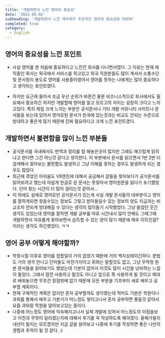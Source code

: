```yaml
---
title: '개발하면서 느낀 영어의 중요성'
date: '2022-05-02'
subheading: '개발하면서 느낀 매우매우 주관적인 영어의 중요성에 대하여'
completed: true
category:
  - English
---
```


## 영어의 중요성을 느낀 포인트
- 사실 영어를 맨 처음에 중요하다고 느낀건 회사를 다니면서였다. 그 이유는 현재 재직중인 회사는 외국에서 서비스를 하고있고 외국 직원분들도 많이 계셔서 소통수단 및 문서정리 용도로 영어를 사용중이였어서 영어를 못하는 나에게는 많이 중요하다고 생각되는 포인트였다.

- 하지만 요근래 들어서 조금 우선 순위가 바뀐건 물론 비즈니스적으로 회사에서도 필요해서 중요하긴 하지만 개발할때 영어를 알고 모르고의 차이는 굉장히 크다고 느끼고있다. 특히 제일 크게 느끼는 부분은 공식문서나 기타 개발 커뮤니티 사이트나 문서들을 보는데 있어서 영어로된 문서가 한국에 있는것과는 비교도 안되는 수준으로 방대하고 좋은게 많기 때문에 진짜 필요하다고 크게 느낀 포인트였다. 

## 개발하면서 불편함을 많이 느낀 부분들
- 공식문서를 국내에서도 번역과 정리를 잘 해놓은곳이 많지만 그래도 매끄럽게 읽히냐고 한다면 그건 아닌것 같다고 생각한다. 이 부분에서 문서를 읽으면서 1번 2번 더 검색해서 찾아보는 불편함도 발생하고 그냥 이해를 못하는 경우도 발생하게 되는 경우도 많았다
- 최근에 겪었던 아쉬움도 V8엔진에 대해서 궁금해서 글들을 찾아보다가 공식문서를 읽어보려고 했는데 아쉽게 한글로 된 문서는 못찾아서 영어원문을 읽다가 포기했었다. 단어 찾는 시간이 더 많이 걸리는것 같아서...
- 이 외에도 실제로 영어로만 공식문서가 있는게 사실 개발 문서들의 대부분이고 영어를 잘하게되면 찾을수있는 정보도 그렇고 받아들일수 있는 정보의 양도 지금과는 비교조차 안되게 방대해질 수 있다는 생각이 많이들기 시작했었다. 그냥 들었던 웃긴 생각도 있었는데 영어를 잘하면 개발 공부를 따로 시간내서 많이 안해도 그때그때 개발하면서 자유롭게 찾아보면서 습득할 수 있는 양이 많기 때문에 매우 이득인걸? 이라는 생각도 하긴했었다. ㅋㅋ

## 영어 공부 어떻게 해야할까?
- 학창시절 이후로 영어를 접할일이 거의 없었기 때문에 거의 백지상태이긴하다. 문법도 거의 생각 안나고 단어들도 마찬가지이고 회화는 말할것도 없고, 그냥 무작정 원본 문서들을 읽어보기도 했었는데 기본이 없어서 이것도 많이 시간을 낭비하는 느낌이 들었다. 그래서 잠깐 사용하고 말것도 아니고 앞으로 쭉 사용하게 될 것이고 제대로 배워놓으면 무조건 장점밖에 없기 때문에 모든 부분을 기초부터 새로 배우고 공부할 계획이다.
- 현재 구체적인 계획은 없지만 혼자 공부할까도 생각했는데 적어도 기본은 학원이나 과외를 통해서 배우고 기본기가 어느정도 쌓이고나서 혼자 공부하면 좋을것 같아서 요즘 과외랑 학원을 알아보고있는 중이다.
- 나중에 어느정도 영어에 익숙해지고나서 실제 개발에 있어서 어느정도의 이점을보고 이전과 무엇이 달라졌는지에 대해서 후기를 꼭 작성하도록 해야겠다. 올해가될지 내년이 될지는 모르겠지만 지금 글을 읽어보고 나중에 후기를 작성하면 좋은 나만의 경험과 추억이 될 것 같다. :)